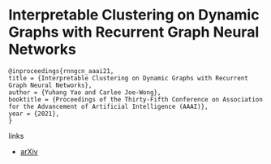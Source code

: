 # Interpretable Clustering on Dynamic Graphs with Recurrent Graph Neural Networks

```
@inproceedings{rnngcn_aaai21,
title = {Interpretable Clustering on Dynamic Graphs with Recurrent Graph Neural Networks},
author = {Yuhang Yao and Carlee Joe-Wong},
booktitle = {Proceedings of the Thirty-Fifth Conference on Association for the Advancement of Artificial Intelligence (AAAI)},
year = {2021},
}
```

links
- [arXiv](https://arxiv.org/abs/2012.08740)
